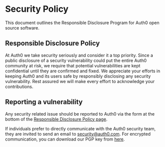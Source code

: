 # Security Policy

This document outlines the Responsible Disclosure Program for Auth0
open source software.

## Responsible Disclosure Policy

At Auth0 we take security seriously and consider it a top priority. Since a
public disclosure of a security vulnerability could put the entire Auth0
community at risk, we require that potential vulnerabilities are kept
confidential until they are confirmed and fixed. We appreciate your efforts in
keeping Auth0 and its users safe by responsibly disclosing any security
vulnerability. Rest assured we will make every effort to acknowledge your
contributions.

## Reporting a vulnerability

Any security related issue should be reported to Auth0 via the form at the
bottom of the [Responsible Disclosure Policy
page](https://auth0.com/responsible-disclosure-policy/).

If individuals prefer to directly communicate with the Auth0 security team,
they are invited to send an email to security@auth0.com. For encrypted
communication, you can download our PGP key from
[here](https://cdn.auth0.com/website/security/pgp/9D7974452991EFC17CB3A965D6D00C19B8F9A085.pub).
